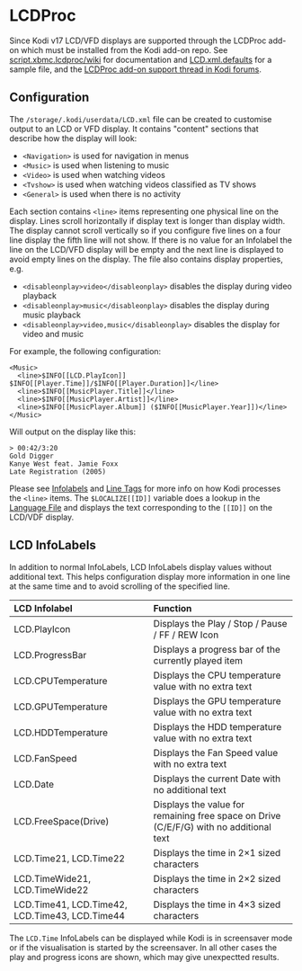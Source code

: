 # LCDProc

Since Kodi v17 LCD/VFD displays are supported through the LCDProc add-on which must be installed from the Kodi add-on repo. See [script.xbmc.lcdproc/wiki](https://github.com/herrnst/script.xbmc.lcdproc/wiki) for documentation and [LCD.xml.defaults](https://github.com/herrnst/script.xbmc.lcdproc/blob/master/resources/LCD.xml.defaults) for a sample file, and the [LCDProc add-on support thread in Kodi forums](https://forum.kodi.tv/showthread.php?tid=143912).

## Configuration

The `/storage/.kodi/userdata/LCD.xml` file can be created to customise output to an LCD or VFD display. It contains "content" sections that describe how the display will look:

* `<Navigation>` is used for navigation in menus
* `<Music>` is used when listening to music
* `<Video>` is used when watching videos
* `<Tvshow>` is used when watching videos classified as TV shows
* `<General>` is used when there is no activity

Each section contains `<line>` items representing one physical line on the display. Lines scroll horizontally if display text is longer than display width. The display cannot scroll vertically so if you configure five lines on a four line display the fifth line will not show. If there is no value for an Infolabel the line on the LCD/VFD display will be empty and the next line is displayed to avoid empty lines on the display. The file also contains display properties, e.g.

* `<disableonplay>video</disableonplay>` disables the display during video playback
* `<disableonplay>music</disableonplay>` disables the display during music playback
* `<disableonplay>video,music</disableonplay>` disables the display for video and music

For example, the following configuration:

```text
<Music>
  <line>$INFO[[LCD.PlayIcon]] $INFO[[Player.Time]]/$INFO[[Player.Duration]]</line>
  <line>$INFO[[MusicPlayer.Title]]</line>
  <line>$INFO[[MusicPlayer.Artist]]</line>
  <line>$INFO[[MusicPlayer.Album]] ($INFO[[MusicPlayer.Year]])</line>
</Music>
```

Will output on the display like this:

```text
> 00:42/3:20
Gold Digger
Kanye West feat. Jamie Foxx
Late Registration (2005)
```

Please see [Infolabels](https://kodi.wiki/view/InfoLabels) and [Line Tags](https://kodi.wiki/view/Label_Parsing) for more info on how Kodi processes the `<line>` items. The `$LOCALIZE[[ID]]` variable does a lookup in the [Language File](https://github.com/xbmc/xbmc/blob/master/language/English/strings.po|strings.po) and displays the text corresponding to the `[[ID]]` on the LCD/VDF display.

## LCD InfoLabels

In addition to normal InfoLabels, LCD InfoLabels display values without additional text. This helps configuration display more information in one line at the same time and to avoid scrolling of the specified line.

| LCD Infolabel | Function |
| :--- | :--- |
| LCD.PlayIcon | Displays the Play / Stop / Pause / FF / REW Icon |
| LCD.ProgressBar | Displays a progress bar of the currently played item |
| LCD.CPUTemperature | Displays the CPU temperature value with no extra text |
| LCD.GPUTemperature | Displays the GPU temperature value with no extra text |
| LCD.HDDTemperature | Displays the HDD temperature value with no extra text |
| LCD.FanSpeed | Displays the Fan Speed value with no extra text |
| LCD.Date | Displays the current Date with no additional text |
| LCD.FreeSpace\(Drive\) | Displays the value for remaining free space on Drive \(C/E/F/G\) with no additional text |
| LCD.Time21, LCD.Time22 | Displays the time in 2×1 sized characters |
| LCD.TimeWide21, LCD.TimeWide22 | Displays the time in 2×2 sized characters |
| LCD.Time41, LCD.Time42, LCD.Time43, LCD.Time44 | Displays the time in 4×3 sized characters |

The `LCD.Time` InfoLabels can be displayed while Kodi is in screensaver mode or if the visualisation is started by the screensaver. In all other cases the play and progress icons are shown, which may give unexpectted results.

